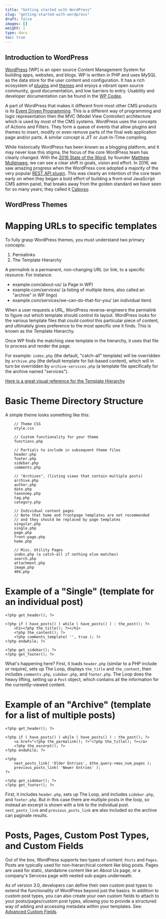 ```yaml
---
title: "Getting started with WordPress"
slug: "getting-started-with-wordpress"
draft: false
images: []
weight: 1
type: docs
toc: true
---
```


## Introduction to WordPress
[WordPress](https://wordpress.org) [WP] is an open source Content Management System for building apps, websites, and blogs. WP is written in PHP and uses MySQL as the data store for the user content and configuration. It has a rich ecosystem of [plugins][1] and [themes][2] and enjoys a vibrant open source community, good documentation, and low barriers to entry. Usability and developer documentation can be found in the [WP Codex][3].

A part of WordPress that makes it different from most other CMS products is its [Event Driven Programming][4]. This is a different way of programming and logic representation then the MVC (Model View Controller) architecture which is used by most of the CMS systems. WordPress uses the concepts of Actions and Filters. They form a queue of events that allow plugins and themes to insert, modify or even remove parts of the final web application page and/or parts. A similar concept is JIT or Just-In-Time compiling. 

While historically WordPress has been known as a blogging platform, and it may never lose this stigma, the focus of the core WordPress team has clearly changed. With the [2016 State of the Word][5], by founder [Matthew Mullenweg][6], we can see a clear shift in goals, vision and effort. In 2016, we saw amazing progress when the WordPress core adopted a majority of the very popular [REST API plugin][7]. This was clearly an intention of the core team early on when they began a bold effort of building a front-end JavaScript CMS admin panel, that breaks away from the golden standard we have seen for so many years; they called it [Calpyso][8].


  [1]: https://wordpress.org/plugins/
  [2]: https://wordpress.org/themes/
  [3]: https://codex.wordpress.org/
  [4]: http://wordpress.stackexchange.com/questions/117387/wordpress-and-event-driven-programming-what-is-it-about
  [5]: https://ma.tt/2016/12/state-of-the-word-2016/
  [6]: https://en.wikipedia.org/wiki/Matt_Mullenweg
  [7]: https://developer.wordpress.org/rest-api/
  [8]: https://developer.wordpress.com/calypso/

## WordPress Themes
# Mapping URLs to specific templates
To fully grasp WordPress themes, you must understand two primary concepts:
1. Permalinks
2. The Template Hierarchy

A permalink is a permanent, non-changing URL (or link, to a specific resource. For instance: 
- example.com/about-us/ (a Page in WP)
- example.com/services/ (a listing of multiple items, also called an "archive" in WP lingo)
- example.com/services/we-can-do-that-for-you/ (an individual item)

When a user requests a URL, WordPress reverse-engineers the permalink to figure out which template should control its layout. WordPress looks for the various template files that *could* control this particular piece of content, and ultimately gives preference to the most specific one it finds. This is known as the Template Hierarchy.

Once WP finds the matching view template in the hierarchy, it uses that file to process and render the page.

For example:
`index.php` (the default,  "catch-all" template) will be overridden by `archive.php` (the default template for list-based content), which will in turn be overridden by `archive-services.php` (a template file specifically for the archive named "services").

[Here is a great visual reference for the Template Hierarchy][1]

# Basic Theme Directory Structure
A simple theme looks something like this:
      
        // Theme CSS
        style.css

        // Custom functionality for your theme
        functions.php

        // Partials to include in subsequent theme files
        header.php
        footer.php
        sidebar.php
        comments.php

        // "Archives", (listing views that contain multiple posts)
        archive.php
        author.php
        date.php
        taxonomy.php
        tag.php
        category.php

        // Individual content pages
        // Note that home and frontpage templates are not recommended
        // and they should be replaced by page templates
        singular.php
        single.php
        page.php
        front-page.php
        home.php

        // Misc. Utility Pages
        index.php (a catch-all if nothing else matches)
        search.php
        attachment.php
        image.php
        404.php

# Example of a "Single" (template for an individual post)

    <?php get_header(); ?>

    <?php if ( have_posts() ) while ( have_posts() ) : the_post(); ?>
        <h1><?php the_title(); ?></h1>
        <?php the_content(); ?>
        <?php comments_template( '', true ); ?>
    <?php endwhile; ?>

    <?php get_sidebar(); ?>
    <?php get_footer(); ?>
 
What's happening here? First, it loads `header.php` (similar to a PHP include or require), sets up The Loop, displays `the_title` and `the_content`, then includes `comments.php`, `sidebar.php`, and `footer.php`. The Loop does the heavy lifting, setting up a `Post` object, which contains all the information for the currently-viewed content.

# Example of an "Archive" (template for a list of multiple posts)    
    <?php get_header(); ?>

    <?php if ( have_posts() ) while ( have_posts() ) : the_post(); ?>
        <a href="<?php the_permalink(); ?>"<?php the_title(); ?></a>
        <?php the_excerpt(); ?>
    <?php endwhile; ?>

    <?php
        next_posts_link( 'Older Entries', $the_query->max_num_pages );
        previous_posts_link( 'Newer Entries' );
    ?>

    <?php get_sidebar(); ?>
    <?php get_footer(); ?>

First, it includes `header.php`, sets up The Loop, and includes `sidebar.php`, and `footer.php`. But in this case there are multiple posts in the loop, so instead an excerpt is shown with a link to the individual post. `next_posts_link` and `previous_posts_link` are also included so the archive can paginate results.

# Posts, Pages, Custom Post Types, and Custom Fields
Out of the box, WordPress supports two types of content: `Posts` and `Pages`. Posts are typically used for non-hierarchical content like blog posts. Pages are used for static, standalone content like an About Us page, or a company's Services page with nested sub-pages underneath.

As of version 3.0, developers can define their own custom post types to extend the functionality of WordPress beyond just the basics. In addition to custom post types, you can also create your own custom fields to attach to your posts/pages/custom post types, allowing you to provide a structured way of adding and accessing metadata within your templates. See: [Advanced Custom Fields][2].


  [1]: https://wphierarchy.com/
  [2]: https://www.advancedcustomfields.com/

